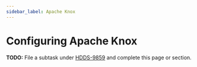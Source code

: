 ```yaml
---
sidebar_label: Apache Knox
---
```


# Configuring Apache Knox

**TODO:** File a subtask under [HDDS-9859](https://issues.apache.org/jira/browse/HDDS-9859) and complete this page or section.
